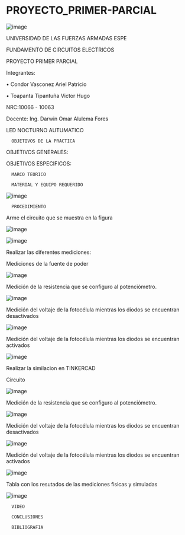 # PROYECTO_PRIMER-PARCIAL

![image](https://user-images.githubusercontent.com/117923992/204061480-0e048155-59f0-4d7a-8847-2a4e1c3cb802.png)

UNIVERSIDAD DE LAS FUERZAS ARMADAS ESPE

 FUNDAMENTO DE CIRCUITOS ELECTRICOS

 PROYECTO PRIMER PARCIAL

 Integrantes:
 
 • Condor Vasconez Ariel Patricio

 • Toapanta Tipantuña Victor Hugo 

 NRC:10066 - 10063

 Docente: Ing. Darwin Omar Alulema Fores

LED NOCTURNO AUTUMATICO

      OBJETIVOS DE LA PRACTICA
   
OBJETIVOS GENERALES:


OBJETIVOS ESPECIFICOS:

      MARCO TEORICO
      
      MATERIAL Y EQUIPO REQUERIDO

![image](https://user-images.githubusercontent.com/117923992/204065370-1b9bc933-5d6a-4cc2-9944-287889f7c6c7.png)

      PROCEDIMIENTO
Arme el circuito que se muestra en la figura 

![image](https://user-images.githubusercontent.com/117923992/204065397-1fff1950-6b33-42c5-abe3-b94f6f5ad632.png)

![image](https://user-images.githubusercontent.com/117923992/204065652-3ca071f9-cc00-46f0-9504-0c92e5546df2.png)

Realizar las diferentes mediciones:

Mediciones de la fuente de poder 

![image](https://user-images.githubusercontent.com/117923992/204065764-df0c7db7-cf67-4e4e-8a41-23dbbf10086f.png)

Medición de la resistencia que se configuro al potenciómetro.

![image](https://user-images.githubusercontent.com/117923992/204065720-37157569-8b51-4006-aaa9-288ba26483d9.png)

Medición del voltaje de la fotocélula mientras los diodos se encuentran desactivados

![image](https://user-images.githubusercontent.com/117923992/204065732-89186857-ca2b-47ee-91ba-ce14b8b635fc.png)

Medición del voltaje de la fotocélula mientras los diodos se encuentran activados

![image](https://user-images.githubusercontent.com/117923992/204065790-536c3b75-cb44-4a44-a4d3-2592168ef5ea.png)

Realizar la similacion en TINKERCAD

Circuito

![image](https://user-images.githubusercontent.com/117923992/204065855-fe41e0f6-2ea5-4775-896a-76f42931c704.png)

Medición de la resistencia que se configuro al potenciómetro.

![image](https://user-images.githubusercontent.com/117923992/204065872-e00afe7e-3864-47c3-85e1-070946d339ad.png)

Medición del voltaje de la fotocélula mientras los diodos se encuentran desactivados

![image](https://user-images.githubusercontent.com/117923992/204065881-b4bc2038-4c73-4bc3-9460-06f2bf61c3c4.png)

Medición del voltaje de la fotocélula mientras los diodos se encuentran activados

![image](https://user-images.githubusercontent.com/117923992/204065893-c76b7e43-b42e-4734-b57b-5b47e2521ec0.png)

Tabla con los resutados de las mediciones fisicas y simuladas 

![image](https://user-images.githubusercontent.com/117923992/204065945-eaadb749-e88f-46b3-9490-c8835ba61f7f.png)

      VIDEO 
      
      CONCLUSIONES 
      
      BIBLIOGRAFIA
      
